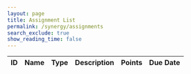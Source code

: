 ```yaml
---
layout: page 
title: Assignment List
permalink: /synergy/assignments
search_exclude: true
show_reading_time: false 
---
```


<!-- 
View Assignments using Backend API: /api/assignments
Submit Assignments using Backend API: /submit/{assignmentId}
-->

<html lang="en">
<head>
    <meta charset="UTF-8">
    <meta name="viewport" content="width=device-width, initial-scale=1.0">
    <title>Assignments List</title>
</head>
<body>
    <table id="assignmentsTable">
        <thead>
            <tr>
                <th>ID</th>
                <th>Name</th>
                <th>Type</th>
                <th>Description</th>
                <th>Points</th>
                <th>Due Date</th>
            </tr>
        </thead>
        <tbody>
            <!-- Assignments will be populated here -->
        </tbody>
    </table>
    <script type="module">
        import {javaURI} from '{{site.baseurl}}/assets/js/api/config.js';
        console.log("Initialized")
        fetch(`${javaURI}/api/assignments/debug`)  // Correct URL
            .then(response => response.json())
            .then(assignments => {
                const tableBody = document.getElementById('assignmentsTable').getElementsByTagName('tbody')[0];
                assignments.forEach(assignment => {
                    const row = document.createElement('tr');
                    row.innerHTML = `
                        <td>${assignment.id}</td>
                        <td>${assignment.name}</td>
                        <td>${assignment.type}</td>
                        <td>${assignment.description}</td>
                        <td>${assignment.points}</td>
                        <td>${assignment.dueDate}</td>
                    `;
                    tableBody.appendChild(row);
                    console.log(row);  // Check if rows are being appended
                });
            })
            .catch(error => console.error('Error fetching assignments:', error));
    </script>
</body>
</html>
